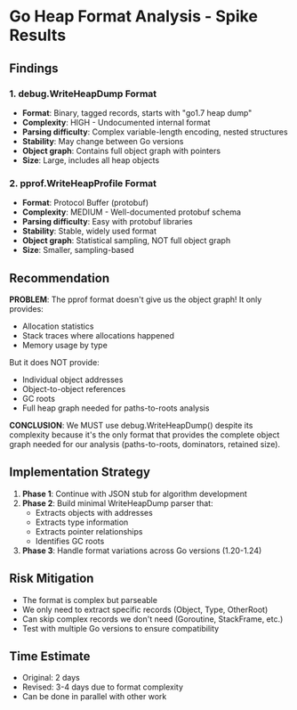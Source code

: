 # Go Heap Format Analysis - Spike Results

## Findings

### 1. debug.WriteHeapDump Format
- **Format**: Binary, tagged records, starts with "go1.7 heap dump"
- **Complexity**: HIGH - Undocumented internal format
- **Parsing difficulty**: Complex variable-length encoding, nested structures
- **Stability**: May change between Go versions
- **Object graph**: Contains full object graph with pointers
- **Size**: Large, includes all heap objects

### 2. pprof.WriteHeapProfile Format
- **Format**: Protocol Buffer (protobuf)
- **Complexity**: MEDIUM - Well-documented protobuf schema
- **Parsing difficulty**: Easy with protobuf libraries
- **Stability**: Stable, widely used format
- **Object graph**: Statistical sampling, NOT full object graph
- **Size**: Smaller, sampling-based

## Recommendation

**PROBLEM**: The pprof format doesn't give us the object graph! It only provides:
- Allocation statistics
- Stack traces where allocations happened
- Memory usage by type

But it does NOT provide:
- Individual object addresses
- Object-to-object references
- GC roots
- Full heap graph needed for paths-to-roots analysis

**CONCLUSION**: We MUST use debug.WriteHeapDump() despite its complexity because it's the only format that provides the complete object graph needed for our analysis (paths-to-roots, dominators, retained size).

## Implementation Strategy

1. **Phase 1**: Continue with JSON stub for algorithm development
2. **Phase 2**: Build minimal WriteHeapDump parser that:
   - Extracts objects with addresses
   - Extracts type information
   - Extracts pointer relationships
   - Identifies GC roots
3. **Phase 3**: Handle format variations across Go versions (1.20-1.24)

## Risk Mitigation

- The format is complex but parseable
- We only need to extract specific records (Object, Type, OtherRoot)
- Can skip complex records we don't need (Goroutine, StackFrame, etc.)
- Test with multiple Go versions to ensure compatibility

## Time Estimate

- Original: 2 days
- Revised: 3-4 days due to format complexity
- Can be done in parallel with other work